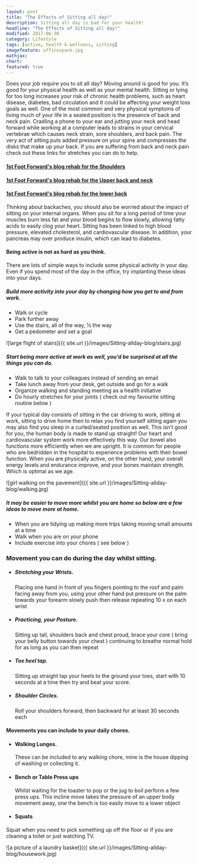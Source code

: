 ```yaml
---
layout: post
title: "The Effects of Sitting all day!"
description: Sitting all day is bad for your health!
headline: "The Effects of Sitting all day!"
modified: 2017-06-30
category: Lifestyle
tags: [active, health & wellness, sitting]
imagefeature: officespace.jpg
mathjax: 
chart:
featured: true
---
```




Does your job require you to sit all day? 
Moving around is good for you. It’s good for your physical health as well as your mental health.
Sitting or lying for too long increases your risk of chronic health problems, such as heart disease, diabetes, bad circulation and It could be affecting your weight loss goals as well. One of the most common and very physical symptoms of living much of your life in a seated position is the presence of back and neck pain. Cradling a phone to your ear and jutting your neck and head forward while working at a computer leads to strains in your cervical vertebrae which causes neck strain, sore shoulders, and back pain. The very act of sitting puts added pressure on your spine and compresses the disks that make up your back. If you are suffering from back and neck pain check out these links for stretches you can do to help.

####    [1st Foot Forward's blog rehab for the Shoulders](http://1stfootforward.co.nz/blog/rehab/shoulders/)

####	[1st Foot Forward's blog rehab for the Upper back and neck](http://1stfootforward.co.nz/blog/rehab/upper-back/)	

####	[1st Foot Forward's blog rehab for the lower back](http://1stfootforward.co.nz/blog/rehab/lower-back/)


 Thinking about backaches, you should also be worried about the impact of sitting on your internal organs. When you sit for a long period of time your muscles burn less fat and your blood begins to flow slowly, allowing fatty acids to easily clog your heart. Sitting has been linked to high blood pressure, elevated cholesterol, and cardiovascular disease. In addition, your pancreas may over produce insulin, which can lead to diabetes.


#### Being active is not as hard as you think.

There are lots of simple ways to include some physical activity in your day. Even if you spend most of the day in the office, try implanting these ideas into your days.

##### Build more activity into your day by changing how you get to and from work.

+	Walk or cycle 
+	Park further away
+	Use the stairs, all of the way, ½ the way
+	Get a pedometer and set a goal

![large flight of stairs]({{ site.url }}/images/Sitting-allday-blog/stairs.jpg)


##### Start being more active at work as well, you’d be surprised at all the things you can do.

+	Walk to talk to your colleagues instead of sending an email
+	Take lunch away from your desk, get outside and go for a walk
+	Organize walking and standing meeting as a health initiative 
+	Do hourly stretches for your joints ( check out my favourite sitting routine below )

If your typical day consists of sitting in the car driving to work, sitting at work, sitting to drive home then to relax you find yourself sitting again you may also find you sleep in a curled/seated position as well. This isn’t good for you, the human body is made to stand up straight! Our heart and cardiovascular system work more effectively this way. Our bowel also functions more efficiently when we are upright. It is common for people who are bedridden in the hospital to experience problems with their bowel function. When you are physically active, on the other hand, your overall energy levels and endurance improve, and your bones maintain strength. Which is optimal as we age.

![girl walking on the pavement]({{ site.url }}/images/Sitting-allday-blog/walking.jpg)

##### It may be easier to move more whilst you are home so below are a few ideas to move more at home.

+	When you are tidying up making more trips taking moving small amounts at a time
+	Walk when you are on your phone
+	Include exercise into your chores ( see below )


### Movement you can do during the day whilst sitting.

+	##### Stretching your Wrists.

	Placing one hand in front of you fingers pointing to the roof and palm facing away from you, using your other hand put pressure on the palm towards your forearm  slowly push then release repeating 10 x on each wrist

+	##### Practicing, your Posture.

	Sitting up tall, shoulders back and chest proud, brace your core ( bring your belly button towards your chest ) continuing to breathe normal hold for as long as you can then repeat

+	##### Toe heel tap.

	Sitting up straight tap your heels to the ground your toes, start with 10 seconds at a time then try and beat your score.

+	##### Shoulder Circles.

	Roll your shoulders forward, then backward for at least 30 seconds each

#### Movements you can include to your daily chores.

+	#### Walking Lunges.

	These can be included to any walking chore, mine is the house dipping of washing or collecting it.

+	#### Bench or Table Press ups

	Whilst waiting for the toaster to pop or the jug to boil perform a few press ups. This incline move takes the pressure of an upper body movement away, one the bench is too easily move to a lower object

+	#### Squats

Squat when you need to pick something up off the floor or if you are cleaning a toilet or just watching TV. 



![a picture of a laundry basket]({{ site.url }}/images/Sitting-allday-blog/housework.jpg)



